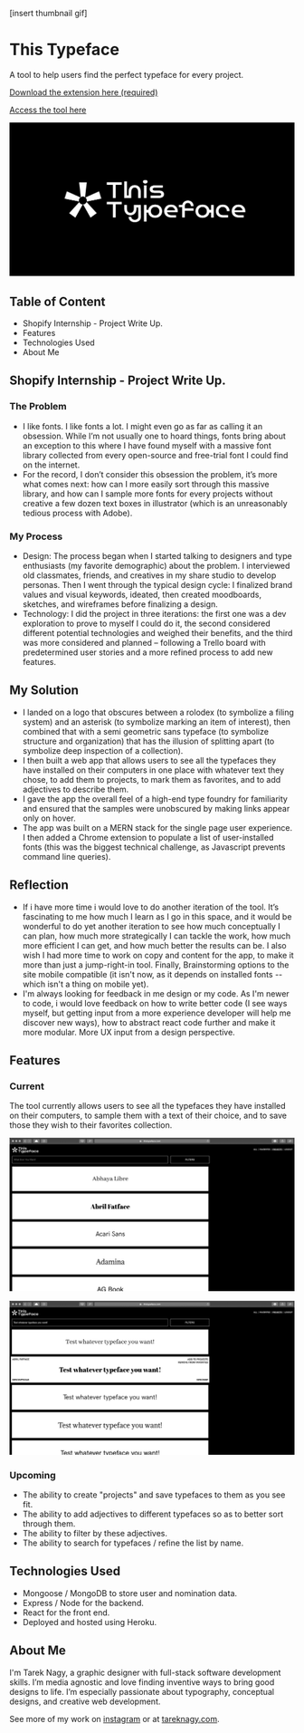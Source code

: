[insert thumbnail gif]

# This Typeface

A tool to help users find the perfect typeface for every project.

[Download the extension here (required)](https://github.com/tareknagy/this-typeface-extension/archive/refs/heads/master.zip)

[Access the tool here](http://thistypeface.com)

![Logo](https://github.com/tareknagy/this-typeface/blob/master/public/images/mockup0.jpg?raw=true)

## Table of Content

- Shopify Internship - Project Write Up.
- Features
- Technologies Used
- About Me

## Shopify Internship - Project Write Up.

### The Problem
-	I like fonts. I like fonts a lot. I might even go as far as calling it an obsession. While I’m not usually one to hoard things, fonts bring about an exception to this where I have found myself with a massive font library collected from every open-source and free-trial font I could find on the internet.
-	For the record, I don’t consider this obsession the problem, it’s more what comes next: how can I more easily sort through this massive library, and how can I sample more fonts for every projects without creative a few dozen text boxes in illustrator (which is an unreasonably tedious process with Adobe).

### My Process
-	Design: The process began when I started talking to designers and type enthusiasts (my favorite demographic) about the problem.  I interviewed old classmates, friends, and creatives in my share studio to develop personas. Then I went through the typical design cycle: I finalized brand values and visual keywords, ideated, then created moodboards, sketches, and wireframes before finalizing a design.  
-	Technology: I did the project in three iterations: the first one was a dev exploration to prove to myself I could do it, the second considered different potential technologies and weighed their benefits, and the third was more considered and planned – following a Trello board with predetermined user stories and a more refined process to add new features. 

## My Solution
-	I landed on a logo that obscures between a rolodex (to symbolize a filing system) and an asterisk (to symbolize marking an item of interest), then combined that with a semi geometric sans typeface (to symbolize structure and organization) that has the illusion of splitting apart (to symbolize deep inspection of a collection). 
-	I then built a web app that allows users to see all the typefaces they have installed on their computers in one place with whatever text they chose, to add them to projects, to mark them as favorites, and to add adjectives to describe them. 
-	I gave the app the overall feel of a high-end type foundry for familiarity and ensured that the samples were unobscured by making links appear only on hover.
-	The app was built on a MERN stack for the single page user experience. I then added a Chrome extension to populate a list of user-installed fonts (this was the biggest technical challenge, as Javascript prevents command line queries). 

## Reflection
- If i have more time i would love to do another iteration of the tool. It’s fascinating to me how much I learn as I go in this space, and it would be wonderful to do yet another iteration to see how much conceptually I can plan, how much more strategically I can tackle the work, how much more efficient I can get, and how much better the results can be. I also wish I had more time to work on copy and content for the app, to make it more than just a jump-right-in tool. Finally, Brainstorming options to the site mobile compatible (it isn't now, as it depends on installed fonts -- which isn't a thing on mobile yet).
- I'm always looking for feedback in me design or my code. As I'm newer to code, i would love feedback on how to write better code (I see ways myself, but getting input from a more experience developer will help me discover new ways), how to abstract react code further and make it more modular. More UX input from a design perspective.

## Features

### Current

The tool currently allows users to see all the typefaces they have installed on their computers, to sample them with a text of their choice, and to save those they wish to their favorites collection.

![Landing](https://github.com/tareknagy/this-typeface/blob/master/public/images/mockup1.jpg?raw=true)

![Hover Over Card](https://github.com/tareknagy/this-typeface/blob/master/public/images/mockup2.jpg?raw=true)

### Upcoming

- The ability to create "projects" and save typefaces to them as you see fit.
- The ability to add adjectives to different typefaces so as to better sort through them.
- The ability to filter by these adjectives.
- The ability to search for typefaces / refine the list by name.

## Technologies Used
- Mongoose / MongoDB to store user and nomination data.
- Express / Node for the backend.
- React for the front end.
- Deployed and hosted using Heroku.

## About Me

I'm Tarek Nagy, a graphic designer with full-stack software development skills. I’m media agnostic and love finding inventive ways to bring good designs to life. I’m especially passionate about typography, conceptual designs, and creative web development.

See more of my work on [instagram](http://instagram.com/no_tarek) or at [tareknagy.com](http://tareknagy.com).



